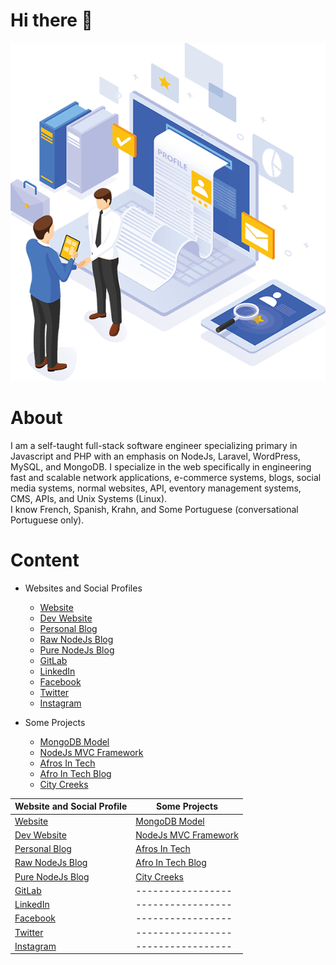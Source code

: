 # Hi there 👋

<p align="center">
  <img src="images/me.png" alt="Sublime's custom image"/>
</p>

# About
I am a self-taught full-stack software engineer specializing primary in Javascript and PHP with an emphasis on NodeJs, Laravel, WordPress, MySQL, and MongoDB. I specialize in the web specifically in engineering fast and scalable network applications, e-commerce systems, blogs, social media systems, normal websites, API, eventory management systems, CMS, APIs, and Unix Systems (Linux). <br />
I know French, Spanish, Krahn, and Some Portuguese (conversational Portuguese only). <br />

# Content
<!-- Makes a bullet point list -->
* Websites and Social Profiles
    * [Website](https://www.ericsonweah.com)
    * [Dev Website](https://www.ericsonweah.dev)
    * [Personal Blog](https://www.ericsonsweah.com)
    * [Raw NodeJs Blog](https://www.rawnodejs.com)
    * [Pure NodeJs Blog](https://www.purenodejs.com)
    * [GitLab](https://gitlab.com/ericsonweah)  
    * [LinkedIn](https://www.linkedin.com/in/ericson-weah-b03600210/)
    * [Facebook](https://www.facebook.com/Eric.S.Weah)
    * [Twitter](https://twitter.com/EricsonWeah1)
    * [Instagram](https://www.instagram.com/ericsonweah/)

* Some Projects
   * [MongoDB Model](https://www.mongodbmodel.com)
   * [NodeJs MVC Framework](https://www.ongojs.com)
   * [Afros In Tech](https://www.afrosintech.com)
   * [Afro In Tech Blog](https://www.afrosintech.org)
   * [City Creeks](https://www.citycreaks.com)


Website and Social Profile | Some Projects |
--- | --- | 
[Website](https://www.ericsonweah.com) | [MongoDB Model](https://www.mongodbmodel.com) |
[Dev Website](https://www.ericsonweah.dev)| [NodeJs MVC Framework](https://www.ongojs.com) |
[Personal Blog](https://www.ericsonsweah.com) | [Afros In Tech](https://www.afrosintech.com) |
[Raw NodeJs Blog](https://www.rawnodejs.com) | [Afro In Tech Blog](https://www.afrosintech.org) |
[Pure NodeJs Blog](https://www.purenodejs.com) | [City Creeks](https://www.citycreaks.com) |
[GitLab](https://gitlab.com/ericsonweah)   | ----------------- |
[LinkedIn](https://www.linkedin.com/in/ericson-weah-b03600210/) | ----------------- |
[Facebook](https://www.facebook.com/Eric.S.Weah) | ----------------- |
[Twitter](https://twitter.com/EricsonWeah1)| ----------------- |
[Instagram](https://www.instagram.com/ericsonweah/) | ----------------- |
   
 



